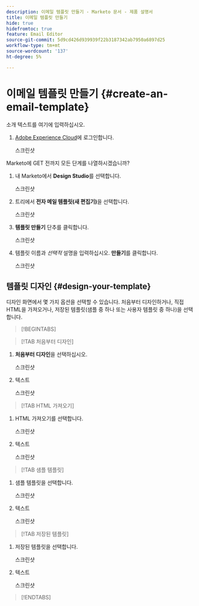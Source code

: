 ```yaml
---
description: 이메일 템플릿 만들기 - Marketo 문서 - 제품 설명서
title: 이메일 템플릿 만들기
hide: true
hidefromtoc: true
feature: Email Editor
source-git-commit: 5d9cd426d939939f22b3187342ab7950a6897d25
workflow-type: tm+mt
source-wordcount: '137'
ht-degree: 5%

---
```


# 이메일 템플릿 만들기 {#create-an-email-template}

소개 텍스트를 여기에 입력하십시오.

1. [Adobe Experience Cloud](https://experiencecloud.adobe.com/)에 로그인합니다.

   스크린샷

Marketo에 GET 전까지 모든 단계를 나열하시겠습니까?

1. 내 Marketo에서 **Design Studio**&#x200B;를 선택합니다.

   스크린샷

1. 트리에서 **전자 메일 템플릿(새 편집기)**&#x200B;을 선택합니다.

   스크린샷

1. **템플릿 만들기** 단추를 클릭합니다.

   스크린샷

1. 템플릿 이름과 _선택적_ 설명을 입력하십시오. **만들기**&#x200B;를 클릭합니다.

   스크린샷

## 템플릿 디자인 {#design-your-template}

디자인 화면에서 몇 가지 옵션을 선택할 수 있습니다. 처음부터 디자인하거나, 직접 HTML을 가져오거나, 저장된 템플릿(샘플 중 하나 또는 사용자 템플릿 중 하나)을 선택합니다.

>[!BEGINTABS]

>[!TAB 처음부터 디자인]

1. **처음부터 디자인**&#x200B;을 선택하십시오.

   스크린샷

1. 텍스트

   스크린샷

>[!TAB HTML 가져오기]

1. HTML 가져오기를 선택합니다.

   스크린샷

1. 텍스트

   스크린샷

>[!TAB 샘플 템플릿]

1. 샘플 템플릿을 선택합니다.

   스크린샷

1. 텍스트

   스크린샷

>[!TAB 저장된 템플릿]

1. 저장된 템플릿을 선택합니다.

   스크린샷

1. 텍스트

   스크린샷

>[!ENDTABS]
